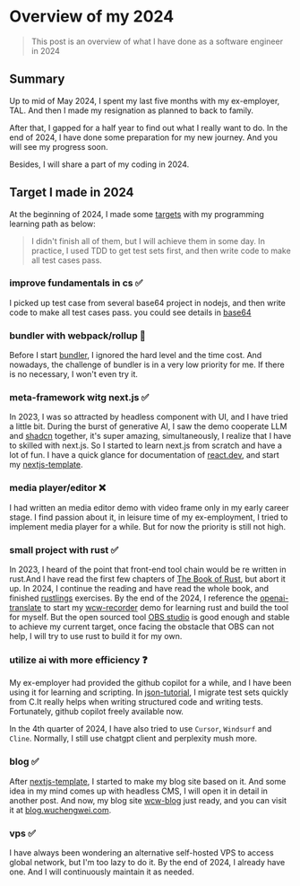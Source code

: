 <!--
updated: 2025-01-25
tag: [career, personal]
-->

# Overview of my 2024

> This post is an overview of what I have done as a software engineer in 2024

## Summary

Up to mid of May 2024, I spent my last five months with my ex-employer, TAL. And then I made my resignation as planned to back to family.

After that, I gapped for a half year to find out what I really want to do. In the end of 2024, I have done some preparation for my new journey. And you will see my progress soon.

Besides, I will share a part of my coding in 2024.

## Target I made in 2024

At the beginning of 2024, I made some [targets](https://x.com/wcw82645854/status/1742206571697066207) with my programming learning path as below:

> I didn't finish all of them, but I will achieve them in some day. In practice, I used TDD to get test sets first, and then write code to make all test cases pass.

### improve fundamentals in cs ✅

I picked up test case from several base64 project in nodejs, and then write code to make all test cases pass. you could see details in [base64](https://github.com/asd55667/base64)

### bundler with webpack/rollup  🚫

Before I start [bundler](https://github.com/asd55667/bundler), I ignored the hard level and the time cost. And nowadays, the challenge of bundler is in a very low priority for me. If there is no necessary, I won't even try it.

### meta-framework witg next.js ✅

In 2023, I was so attracted by headless component with UI, and I have tried a little bit. During the burst of generative AI, I saw the demo cooperate LLM and [shadcn](ui.shadcn.com) together, it's super amazing, simultaneously, I realize that I have to skilled with next.js. So I started to learn next.js from scratch and have a lot of fun. I have a quick glance for documentation of [react.dev](https://react.dev/), and start my [nextjs-template](https://github.com/asd55667/nextjs-template).

### media player/editor ❌

I had written an media editor demo with video frame only in my early career stage. I find passion about it, in leisure time of my ex-employment, I tried to implement media player for a while. But for now the priority is still not high.

### small project with rust ✅

In 2023, I heard of the point that front-end tool chain would be re written in rust.And I have read the first few chapters of [The Book of Rust](https://www.rust-lang.org/learn/get-started), but abort it up. In 2024, I continue the reading and have read the whole book, and finished [rustlings](https://github.com/asd55667/rustlings) exercises. By the end of the 2024, I reference the [openai-translate](https://github.com/openai-translator/openai-translator) to start my [wcw-recorder](https://github.com/asd55667/wcw-recorder) demo for learning rust and build the tool for myself. But the open sourced tool [OBS studio](https://obsproject.com/) is good enough and stable to achieve my current target, once facing the obstacle that OBS can not help, I will try to use rust to build it for my own.

### utilize ai with more efficiency ❓

My ex-employer had provided the github copilot for a while, and I have been using it for learning and scripting. In [json-tutorial](https://github.com/asd55667/json-tutorial), I migrate test sets quickly from C.It really helps when writing structured code and writing tests. Fortunately, github copilot freely available now.

In the 4th quarter of 2024, I have also tried to use `Cursor`, `Windsurf` and `Cline`. Normally, I still use chatgpt client and perplexity mush more.

### blog ✅

After [nextjs-template](https://github.com/asd55667/nextjs-template), I started to make my blog site based on it.
And some idea in my mind comes up with headless CMS, I will open it in detail in another post. And now, my
blog site [wcw-blog](https://github.com/asd55667/wcw-blog) just ready, and you can visit it at [blog.wuchengwei.com](https://blog.wuchengwei.com).

### vps ✅

I have always been wondering an alternative self-hosted VPS to access global network, but I'm too lazy to do it. By the end of 2024, I already have one. And I will continuously maintain it as needed.
